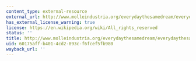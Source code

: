 ```yaml
---
content_type: external-resource
external_url: http://www.molleindustria.org/everydaythesamedream/everydaythesamedream.html
has_external_license_warning: true
license: https://en.wikipedia.org/wiki/All_rights_reserved
status: ''
title: http://www.molleindustria.org/everydaythesamedream/everydaythesamedream.html
uid: 60175aff-b401-4cd2-893c-f6fcef5fb980
wayback_url: ''
---
```

